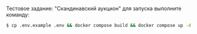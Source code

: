 Тестовое задание: "Скандинавский аукцион"
для запуска выполните команду:
``` bash
$ cp .env.example .env && docker compose build && docker compose up -d && docker compose exec backend /bin/bash -lc 'composer install && php artisan migrate:fresh && php artisan optimize &&  php artisan cache:clear' && python -m webbrowser -t "http://localhost"
``` 
